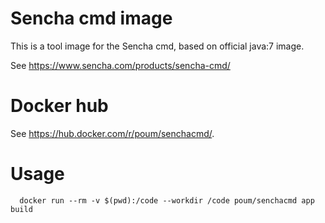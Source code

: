 # Sencha cmd image

This is a tool image for the Sencha cmd, based on official java:7 image.

See https://www.sencha.com/products/sencha-cmd/

# Docker hub

See https://hub.docker.com/r/poum/senchacmd/.

# Usage

```
  docker run --rm -v $(pwd):/code --workdir /code poum/senchacmd app build
```
